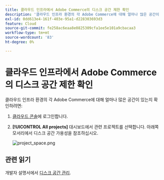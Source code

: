 ```yaml
---
title: 클라우드 인프라에서 Adobe Commerce의 디스크 공간 제한 확인
description: '클라우드 인프라 환경의 각 Adobe Commerce에 대해 얼마나 많은 공간이 있는지 확인하려면:'
exl-id: 0dd613e4-161f-403e-95a1-d228303693d3
feature: Cloud
source-git-commit: fe258ac6eaa8e0825309cfa1ee5e101a9cbacaa3
workflow-type: tm+mt
source-wordcount: '83'
ht-degree: 0%

---
```


# 클라우드 인프라에서 Adobe Commerce의 디스크 공간 제한 확인

클라우드 인프라 환경의 각 Adobe Commerce에 대해 얼마나 많은 공간이 있는지 확인하려면:

1. [클라우드 콘솔](https://console.adobecommerce.com)에 로그인합니다.
1. **[!UICONTROL All projects]** 대시보드에서 관련 프로젝트를 선택합니다. 아래쪽 모서리에서 디스크 공간 가용성을 참조하십시오.

   ![project_space.png](/help/how-to/general/assets/project_space.png)

## 관련 읽기

개발자 설명서에서 [디스크 공간 관리](https://devdocs.magento.com/cloud/project/manage-disk-space.html).
